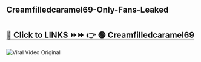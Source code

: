 
 ## Creamfilledcaramel69-Only-Fans-Leaked

# <h2><a href="https://clipsfans.com/Creamfilledcaramel69&ref=git">🔗 Click to LINKS ⏩⏩ 👉 🟢 Creamfilledcaramel69 </a></h2>

<a href="https://clipsfans.com/Creamfilledcaramel69&ref=git" rel="nofollow" data-target="animated-image.originalLink"><img src="https://i.ibb.co.com/xMMVF88/686577567.gif" alt="Viral Video Original" style="max-width: 100%; display: inline-block;" data-target="animated-image.originalImage"></a>
